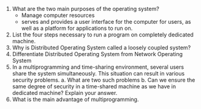 
1. What are the two main purposes of the operating system?
	- Manage computer resources
	- serves and provides a user interface for the computer for users, as well as a platform for applications to run on. 
2. List the four steps necessary to run a program on completely dedicated machine.
3. Why is Distributed Operating System called a loosely coupled system?
4. Differentiate Distributed  Operating System from Network Operating System
5. In a multiprogramming and time-sharing environment, several users share the system simultaneously. This situation can result in various security problems.
		a. What are two such problems
		b. Can we ensure the same degree of security in a time-shared machine as we have in dedicated machine? Explain your answer. 
6. What is the main advantage of multiprogramming. 